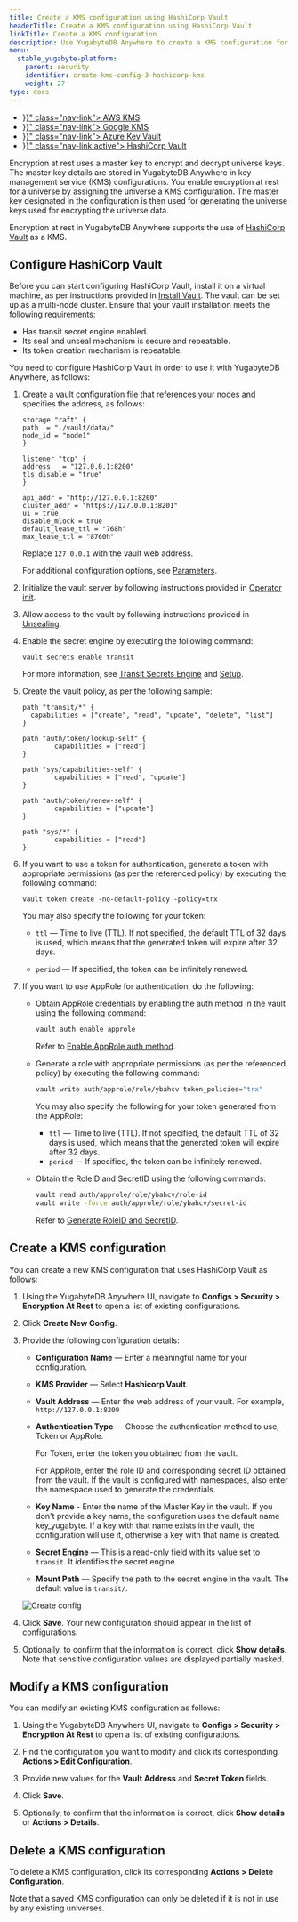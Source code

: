 ```yaml
---
title: Create a KMS configuration using HashiCorp Vault
headerTitle: Create a KMS configuration using HashiCorp Vault
linkTitle: Create a KMS configuration
description: Use YugabyteDB Anywhere to create a KMS configuration for HashiCorp Vault.
menu:
  stable_yugabyte-platform:
    parent: security
    identifier: create-kms-config-3-hashicorp-kms
    weight: 27
type: docs
---
```


<ul class="nav nav-tabs-alt nav-tabs-yb">
  <li >
    <a href="{{< relref "./aws-kms.md" >}}" class="nav-link">
      <i class="fa-brands fa-aws" aria-hidden="true"></i>
      AWS KMS
    </a>
  </li>
  <li >
    <a href="{{< relref "./google-kms.md" >}}" class="nav-link">
      <i class="fa-brands fa-google" aria-hidden="true"></i>
      Google KMS
    </a>
  </li>
  <li >
    <a href="{{< relref "./azure-kms.md" >}}" class="nav-link">
      <i class="icon-azure" aria-hidden="true"></i>
      Azure Key Vault
    </a>
  </li>
  <li >
    <a href="{{< relref "./hashicorp-kms.md" >}}" class="nav-link active">
      <i class="icon-postgres" aria-hidden="true"></i>
      HashiCorp Vault
    </a>
  </li>
</ul>

Encryption at rest uses a master key to encrypt and decrypt universe keys. The master key details are stored in YugabyteDB Anywhere in key management service (KMS) configurations. You enable encryption at rest for a universe by assigning the universe a KMS configuration. The master key designated in the configuration is then used for generating the universe keys used for encrypting the universe data.

Encryption at rest in YugabyteDB Anywhere supports the use of [HashiCorp Vault](https://www.vaultproject.io/) as a KMS.

## Configure HashiCorp Vault

Before you can start configuring HashiCorp Vault, install it on a virtual machine, as per instructions provided in [Install Vault](https://www.vaultproject.io/docs/install). The vault can be set up as a multi-node cluster. Ensure that your vault installation meets the following requirements:

- Has transit secret engine enabled.
- Its seal and unseal mechanism is secure and repeatable.
- Its token creation mechanism is repeatable.

You need to configure HashiCorp Vault in order to use it with YugabyteDB Anywhere, as follows:

1. Create a vault configuration file that references your nodes and specifies the address, as follows:

    ```properties
    storage "raft" {
    path  = "./vault/data/"
    node_id = "node1"
    }

    listener "tcp" {
    address   = "127.0.0.1:8200"
    tls_disable = "true"
    }

    api_addr = "http://127.0.0.1:8200"
    cluster_addr = "https://127.0.0.1:8201"
    ui = true
    disable_mlock = true
    default_lease_ttl = "768h"
    max_lease_ttl = "8760h"
    ```

    Replace `127.0.0.1` with the vault web address.

    For additional configuration options, see [Parameters](https://www.vaultproject.io/docs/configuration#parameters).

1. Initialize the vault server by following instructions provided in [Operator init](https://www.vaultproject.io/docs/commands/operator/init).

1. Allow access to the vault by following instructions provided in [Unsealing](https://www.vaultproject.io/docs/concepts/seal#unsealing).

1. Enable the secret engine by executing the following command:

    ```shell
    vault secrets enable transit
    ```

    For more information, see [Transit Secrets Engine](https://www.vaultproject.io/docs/secrets/transit) and [Setup](https://www.vaultproject.io/docs/secrets/transit#setup).

1. Create the vault policy, as per the following sample:

    ```properties
    path "transit/*" {
      capabilities = ["create", "read", "update", "delete", "list"]
    }

    path "auth/token/lookup-self" {
            capabilities = ["read"]
    }

    path "sys/capabilities-self" {
            capabilities = ["read", "update"]
    }

    path "auth/token/renew-self" {
            capabilities = ["update"]
    }

    path "sys/*" {
            capabilities = ["read"]
    }
    ```

1. If you want to use a token for authentication, generate a token with appropriate permissions (as per the referenced policy) by executing the following command:

    ```shell
    vault token create -no-default-policy -policy=trx
    ```

    You may also specify the following for your token:

    - `ttl` — Time to live (TTL). If not specified, the default TTL of 32 days is used, which means that the generated token will expire after 32 days.

    - `period` — If specified, the token can be infinitely renewed.

1. If you want to use AppRole for authentication, do the following:

    - Obtain AppRole credentials by enabling the auth method in the vault using the following command:

        ```sh
        vault auth enable approle
        ```

        Refer to [Enable AppRole auth method](https://developer.hashicorp.com/vault/tutorials/cloud/vault-auth-method#enable-approle-auth-method).

    - Generate a role with appropriate permissions (as per the referenced policy) by executing the following command:

        ```sh
        vault write auth/approle/role/ybahcv token_policies="trx"
        ```

        You may also specify the following for your token generated from the AppRole:

        - `ttl` — Time to live (TTL). If not specified, the default TTL of 32 days is used, which means that the generated token will expire after 32 days.
        - `period` — If specified, the token can be infinitely renewed.

    - Obtain the RoleID and SecretID using the following commands:

        ```sh
        vault read auth/approle/role/ybahcv/role-id
        vault write -force auth/approle/role/ybahcv/secret-id
        ```

        Refer to [Generate RoleID and SecretID](https://developer.hashicorp.com/vault/tutorials/cloud/vault-auth-method#generate-roleid-and-secretid).

## Create a KMS configuration

You can create a new KMS configuration that uses HashiCorp Vault as follows:

1. Using the YugabyteDB Anywhere UI, navigate to **Configs > Security > Encryption At Rest** to open a list of existing configurations.

1. Click **Create New Config**.

1. Provide the following configuration details:

    - **Configuration Name** — Enter a meaningful name for your configuration.
    - **KMS Provider** — Select **Hashicorp Vault**.
    - **Vault Address** — Enter the web address of your vault. For example, `http://127.0.0.1:8200`
    - **Authentication Type** — Choose the authentication method to use, Token or AppRole.

        For Token, enter the token you obtained from the vault.

        For AppRole, enter the role ID and corresponding secret ID obtained from the vault. If the vault is configured with namespaces, also enter the namespace used to generate the credentials.

    - **Key Name** - Enter the name of the Master Key in the vault. If you don't provide a key name, the configuration uses the default name key_yugabyte. If a key with that name exists in the vault, the configuration will use it, otherwise a key with that name is created.
    - **Secret Engine** — This is a read-only field with its value set to `transit`. It identifies the secret engine.
    - **Mount Path** — Specify the path to the secret engine in the vault. The default value is `transit/`.

    ![Create config](/images/yp/security/hashicorp-config.png)

1. Click **Save**. Your new configuration should appear in the list of configurations.

1. Optionally, to confirm that the information is correct, click **Show details**. Note that sensitive configuration values are displayed partially masked.

## Modify a KMS configuration

You can modify an existing KMS configuration as follows:

1. Using the YugabyteDB Anywhere UI, navigate to **Configs > Security > Encryption At Rest** to open a list of existing configurations.

1. Find the configuration you want to modify and click its corresponding **Actions > Edit Configuration**.

1. Provide new values for the **Vault Address** and **Secret Token** fields.

1. Click **Save**.

1. Optionally, to confirm that the information is correct, click **Show details** or **Actions > Details**.

## Delete a KMS configuration

To delete a KMS configuration, click its corresponding **Actions > Delete Configuration**.

Note that a saved KMS configuration can only be deleted if it is not in use by any existing universes.
